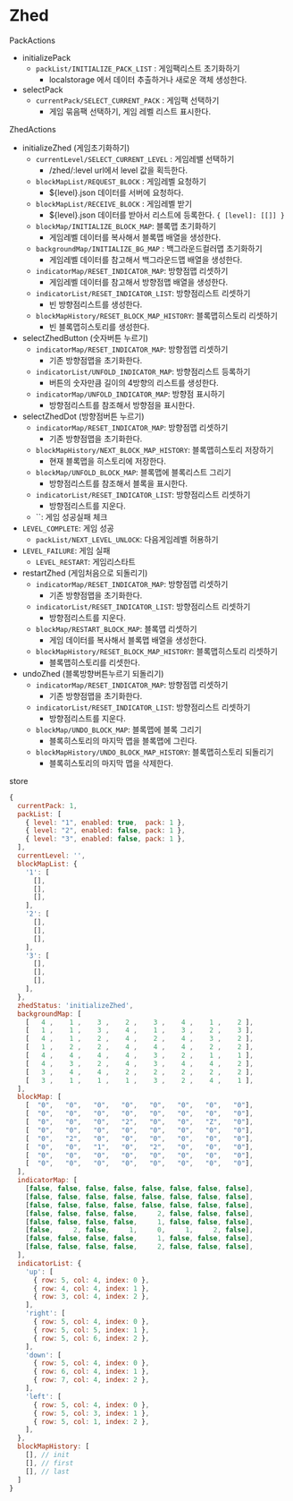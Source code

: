 # Zhed

PackActions
- initializePack
  - `packList/INITIALIZE_PACK_LIST` : 게임팩리스트 초기화하기
    - localstorage 에서 데이터 추출하거나 새로운 객체 생성한다.
- selectPack
  - `currentPack/SELECT_CURRENT_PACK` : 게임팩 선택하기
    - 게임 묶음팩 선택하기, 게임 레벨 리스트 표시한다.

ZhedActions
- initializeZhed (게임초기화하기)
  - `currentLevel/SELECT_CURRENT_LEVEL` : 게임레밸 선택하기
    - /zhed/:level url에서 level 값을 획득한다.
  - `blockMapList/REQUEST_BLOCK` : 게임레벨 요청하기
    - ${level}.json 데이터를 서버에 요청하다.
  - `blockMapList/RECEIVE_BLOCK` : 게임레벨 받기
    - ${level}.json 데이터를 받아서 리스트에 등록한다. `{ [level]: [[]] }`
  - `blockMap/INITIALIZE_BLOCK_MAP`: 블록맵 초기화하기
    - 게임레벨 데이터를 복사해서 블록맵 배열을 생성한다.
  - `backgroundMap/INITIALIZE_BG_MAP` : 백그라운드컬러맵 초기화하기
    - 게임레벨 데이터를 참고해서 백그라운드맵 배열을 생성한다.
  - `indicatorMap/RESET_INDICATOR_MAP`: 방향점맵 리셋하기
    - 게임레벨 데이터를 참고해서 방향점맵 배열을 생성한다.
  - `indicatorList/RESET_INDICATOR_LIST`: 방향점리스트 리셋하기
    - 빈 방향점리스트를 생성한다.
  - `blockMapHistory/RESET_BLOCK_MAP_HISTORY`: 블록맵히스토리 리셋하기
    - 빈 블록맵히스토리를 생성한다.
- selectZhedButton (숫자버튼 누르기)
  - `indicatorMap/RESET_INDICATOR_MAP`: 방향점맵 리셋하기
    - 기존 방향점맵을 초기화한다.
  - `indicatorList/UNFOLD_INDICATOR_MAP`: 방향점리스트 등록하기
    - 버튼의 숫자만큼 길이의 4방향의 리스트를 생성한다.
  - `indicatorMap/UNFOLD_INDICATOR_MAP`: 방향점 표시하기
    - 방향점리스트를 참조해서 방향점을 표시한다.
- selectZhedDot (방향점버튼 누르기)
  - `indicatorMap/RESET_INDICATOR_MAP`: 방향점맵 리셋하기
    - 기존 방향점맵을 초기화한다.
  - `blockMapHistory/NEXT_BLOCK_MAP_HISTORY`: 블록맵히스토리 저장하기
    - 현재 블록맵을 히스토리에 저장한다.
  - `blockMap/UNFOLD_BLOCK_MAP`: 블록맵에 블록리스트 그리기
    - 방향점리스트를 참조해서 블록을 표시한다.
  - `indicatorList/RESET_INDICATOR_LIST`: 방향점리스트 리셋하기
    - 방향점리스트를 지운다.
  - ``: 게임 성공실패 체크
- `LEVEL_COMPLETE`: 게임 성공
  - `packList/NEXT_LEVEL_UNLOCK`: 다음게임레벨 허용하기
- `LEVEL_FAILURE`: 게임 실패
  - `LEVEL_RESTART`: 게임리스타트
- restartZhed (게임처음으로 되돌리기)
  - `indicatorMap/RESET_INDICATOR_MAP`: 방향점맵 리셋하기
    - 기존 방향점맵을 초기화한다.
  - `indicatorList/RESET_INDICATOR_LIST`: 방향점리스트 리셋하기
    - 방향점리스트를 지운다.
  - `blockMap/RESTART_BLOCK_MAP`: 블록맵 리셋하기
    - 게임 데이터를 복사해서 블록맵 배열을 생성한다.
  - `blockMapHistory/RESET_BLOCK_MAP_HISTORY`: 블록맵히스토리 리셋하기
    - 블록맵히스토리를 리셋한다.
- undoZhed (블록방향버튼누르기 되돌리기)
  - `indicatorMap/RESET_INDICATOR_MAP`: 방향점맵 리셋하기
    - 기존 방향점맵을 초기화한다.
  - `indicatorList/RESET_INDICATOR_LIST`: 방향점리스트 리셋하기
    - 방향점리스트를 지운다.
  - `blockMap/UNDO_BLOCK_MAP`: 블록맵에 블록 그리기
    - 블록히스토리의 마지막 맵을 블록맵에 그린다.
  - `blockMapHistory/UNDO_BLOCK_MAP_HISTORY`: 블록맵히스토리 되돌리기
    - 블록히스토리의 마지막 맵을 삭제한다.

store
```javascript
{
  currentPack: 1,
  packList: [
    { level: "1", enabled: true,  pack: 1 },
    { level: "2", enabled: false, pack: 1 },
    { level: "3", enabled: false, pack: 1 },
  ],
  currentLevel: '',
  blockMapList: {
    '1': [
      [],
      [],
      [],
    ],
    '2': [
      [],
      [],
      [],
    ],
    '3': [
      [],
      [],
      [],
    ],
  },
  zhedStatus: 'initializeZhed',
  backgroundMap: [
    [   4 ,    1 ,    3 ,    2 ,    3 ,    4 ,    1 ,    2 ],
    [   1 ,    1 ,    3 ,    4 ,    1 ,    3 ,    2 ,    3 ],
    [   4 ,    1 ,    2 ,    4 ,    2 ,    4 ,    3 ,    2 ],
    [   1 ,    2 ,    2 ,    4 ,    4 ,    4 ,    2 ,    2 ],
    [   4 ,    4 ,    4 ,    4 ,    3 ,    2 ,    1 ,    1 ],
    [   4 ,    3 ,    2 ,    4 ,    3 ,    4 ,    4 ,    2 ],
    [   3 ,    4 ,    4 ,    2 ,    2 ,    2 ,    2 ,    2 ],
    [   3 ,    1 ,    1 ,    1 ,    3 ,    2 ,    4 ,    1 ],
  ],
  blockMap: [
    [  "0",   "0",   "0",   "0",   "0",   "0",   "0",   "0"],
    [  "0",   "0",   "0",   "0",   "0",   "0",   "0",   "0"],
    [  "0",   "0",   "0",   "2",   "0",   "0",   "Z",   "0"],
    [  "0",   "0",   "0",   "0",   "0",   "0",   "0",   "0"],
    [  "0",   "2",   "0",   "0",   "0",   "0",   "0",   "0"],
    [  "0",   "0",   "1",   "0",   "2",   "0",   "0",   "0"],
    [  "0",   "0",   "0",   "0",   "0",   "0",   "0",   "0"],
    [  "0",   "0",   "0",   "0",   "0",   "0",   "0",   "0"],
  ],
  indicatorMap: [
    [false, false, false, false, false, false, false, false],
    [false, false, false, false, false, false, false, false],
    [false, false, false, false, false, false, false, false],
    [false, false, false, false,     2, false, false, false],
    [false, false, false, false,     1, false, false, false],
    [false,     2, false,     1,     0,     1,     2, false],
    [false, false, false, false,     1, false, false, false],
    [false, false, false, false,     2, false, false, false],
  ],
  indicatorList: {
    'up': [
      { row: 5, col: 4, index: 0 },
      { row: 4, col: 4, index: 1 },
      { row: 3, col: 4, index: 2 },
    ],
    'right': [
      { row: 5, col: 4, index: 0 },
      { row: 5, col: 5, index: 1 },
      { row: 5, col: 6, index: 2 },
    ],
    'down': [
      { row: 5, col: 4, index: 0 },
      { row: 6, col: 4, index: 1 },
      { row: 7, col: 4, index: 2 },
    ],
    'left': [
      { row: 5, col: 4, index: 0 },
      { row: 5, col: 3, index: 1 },
      { row: 5, col: 1, index: 2 },
    ],
  },
  blockMapHistory: [
    [], // init
    [], // first
    [], // last
  ]
}
```
